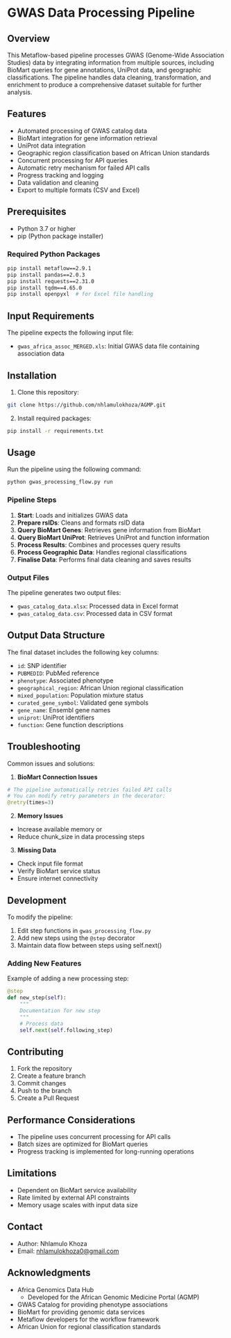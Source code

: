 # GWAS Data Processing Pipeline

## Overview
This Metaflow-based pipeline processes GWAS (Genome-Wide Association Studies) data by integrating information from multiple sources, including BioMart queries for gene annotations, UniProt data, and geographic classifications. The pipeline handles data cleaning, transformation, and enrichment to produce a comprehensive dataset suitable for further analysis.

## Features
- Automated processing of GWAS catalog data
- BioMart integration for gene information retrieval
- UniProt data integration
- Geographic region classification based on African Union standards
- Concurrent processing for API queries
- Automatic retry mechanism for failed API calls
- Progress tracking and logging
- Data validation and cleaning
- Export to multiple formats (CSV and Excel)

## Prerequisites
- Python 3.7 or higher
- pip (Python package installer)

### Required Python Packages
```bash
pip install metaflow==2.9.1
pip install pandas==2.0.3
pip install requests==2.31.0
pip install tqdm==4.65.0
pip install openpyxl  # for Excel file handling
```

## Input Requirements
The pipeline expects the following input file:
- `gwas_africa_assoc_MERGED.xls`: Initial GWAS data file containing association data

## Installation
1. Clone this repository:
```bash
git clone https://github.com/nhlamulokhoza/AGMP.git
```

2. Install required packages:
```bash
pip install -r requirements.txt
```

## Usage
Run the pipeline using the following command:
```bash
python gwas_processing_flow.py run
```

### Pipeline Steps
1. **Start**: Loads and initializes GWAS data
2. **Prepare rsIDs**: Cleans and formats rsID data
3. **Query BioMart Genes**: Retrieves gene information from BioMart
4. **Query BioMart UniProt**: Retrieves UniProt and function information
5. **Process Results**: Combines and processes query results
6. **Process Geographic Data**: Handles regional classifications
7. **Finalise Data**: Performs final data cleaning and saves results

### Output Files
The pipeline generates two output files:
- `gwas_catalog_data.xlsx`: Processed data in Excel format
- `gwas_catalog_data.csv`: Processed data in CSV format

## Output Data Structure
The final dataset includes the following key columns:
- `id`: SNP identifier
- `PUBMEDID`: PubMed reference
- `phenotype`: Associated phenotype
- `geographical_region`: African Union regional classification
- `mixed_population`: Population mixture status
- `curated_gene_symbol`: Validated gene symbols
- `gene_name`: Ensembl gene names
- `uniprot`: UniProt identifiers
- `function`: Gene function descriptions

## Troubleshooting
Common issues and solutions:

1. **BioMart Connection Issues**
```python
# The pipeline automatically retries failed API calls
# You can modify retry parameters in the decorator:
@retry(times=3)
```

2. **Memory Issues**
- Increase available memory or
- Reduce chunk_size in data processing steps

3. **Missing Data**
- Check input file format
- Verify BioMart service status
- Ensure internet connectivity

## Development
To modify the pipeline:

1. Edit step functions in `gwas_processing_flow.py`
2. Add new steps using the `@step` decorator
3. Maintain data flow between steps using self.next()

### Adding New Features
Example of adding a new processing step:
```python
@step
def new_step(self):
    """
    Documentation for new step
    """
    # Process data
    self.next(self.following_step)
```

## Contributing
1. Fork the repository
2. Create a feature branch
3. Commit changes
4. Push to the branch
5. Create a Pull Request

## Performance Considerations
- The pipeline uses concurrent processing for API calls
- Batch sizes are optimized for BioMart queries
- Progress tracking is implemented for long-running operations

## Limitations
- Dependent on BioMart service availability
- Rate limited by external API constraints
- Memory usage scales with input data size

## Contact
- Author: Nhlamulo Khoza
- Email: nhlamulokhoza0@gmail.com

## Acknowledgments
- Africa Genomics Data Hub
    - Developed for the African Genomic Medicine Portal (AGMP)
- GWAS Catalog for providing phenotype associations
- BioMart for providing genomic data services
- Metaflow developers for the workflow framework
- African Union for regional classification standards
